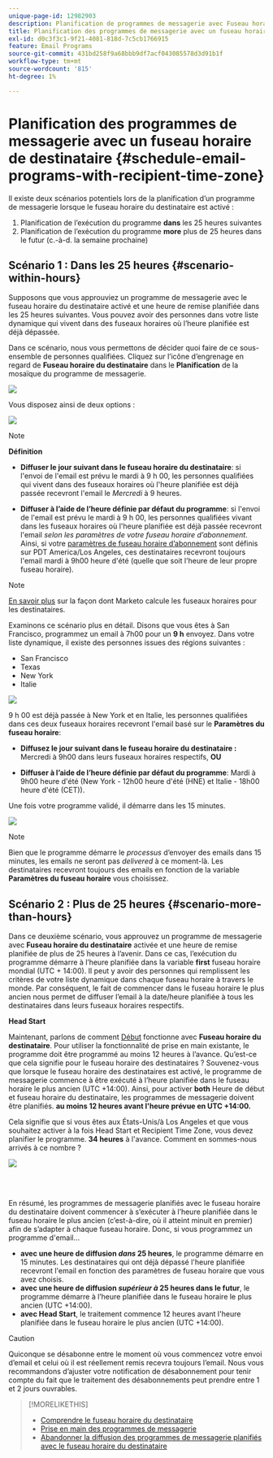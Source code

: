 ```yaml
---
unique-page-id: 12982903
description: Planification de programmes de messagerie avec Fuseau horaire du destinataire - Documents Marketo - Documentation du produit
title: Planification des programmes de messagerie avec un fuseau horaire de destinataire
exl-id: d0c3f3c1-9f21-4081-818d-7c5cb1766915
feature: Email Programs
source-git-commit: 431bd258f9a68bbb9df7acf043085578d3d91b1f
workflow-type: tm+mt
source-wordcount: '815'
ht-degree: 1%

---
```


# Planification des programmes de messagerie avec un fuseau horaire de destinataire {#schedule-email-programs-with-recipient-time-zone}

Il existe deux scénarios potentiels lors de la planification d’un programme de messagerie lorsque le fuseau horaire du destinataire est activé :

1. Planification de l’exécution du programme **dans** les 25 heures suivantes
1. Planification de l’exécution du programme **more** plus de 25 heures dans le futur (c.-à-d. la semaine prochaine)

## Scénario 1 : Dans les 25 heures {#scenario-within-hours}

Supposons que vous approuviez un programme de messagerie avec le fuseau horaire du destinataire activé et une heure de remise planifiée dans les 25 heures suivantes. Vous pouvez avoir des personnes dans votre liste dynamique qui vivent dans des fuseaux horaires où l’heure planifiée est déjà dépassée.

Dans ce scénario, nous vous permettons de décider quoi faire de ce sous-ensemble de personnes qualifiées. Cliquez sur l’icône d’engrenage en regard de **Fuseau horaire du destinataire** dans le **Planification** de la mosaïque du programme de messagerie.

![](assets/image2017-12-5-10-3a46-3a42.png)

Vous disposez ainsi de deux options :

![](assets/image2017-12-5-10-3a31-3a28.png)

>[!NOTE]
>
>**Définition**
>
>* **Diffuser le jour suivant dans le fuseau horaire du destinataire**: si l&#39;envoi de l&#39;email est prévu le mardi à 9 h 00, les personnes qualifiées qui vivent dans des fuseaux horaires où l&#39;heure planifiée est déjà passée recevront l&#39;email le *Mercredi* à 9 heures.
>
>* **Diffuser à l’aide de l’heure définie par défaut du programme**: si l&#39;envoi de l&#39;email est prévu le mardi à 9 h 00, les personnes qualifiées vivant dans les fuseaux horaires où l&#39;heure planifiée est déjà passée recevront l&#39;email _selon les paramètres de votre fuseau horaire d’abonnement_. Ainsi, si votre [paramètres de fuseau horaire d’abonnement](/help/marketo/product-docs/administration/settings/select-your-language-locale-and-time-zone.md) sont définis sur PDT America/Los Angeles, ces destinataires recevront toujours l&#39;email mardi à 9h00 heure d&#39;été (quelle que soit l&#39;heure de leur propre fuseau horaire).

>[!NOTE]
>
>[En savoir plus](/help/marketo/product-docs/email-marketing/email-programs/email-program-actions/scheduling-with-recipient-time-zone/understanding-recipient-time-zone.md#calculating-time-zone) sur la façon dont Marketo calcule les fuseaux horaires pour les destinataires.

Examinons ce scénario plus en détail. Disons que vous êtes à San Francisco, programmez un email à 7h00 pour un **9 h** envoyez. Dans votre liste dynamique, il existe des personnes issues des régions suivantes :

* San Francisco
* Texas
* New York
* Italie

![](assets/image2017-12-6-10-3a52-3a41.png)

9 h 00 est déjà passée à New York et en Italie, les personnes qualifiées dans ces deux fuseaux horaires recevront l&#39;email basé sur le **Paramètres du fuseau horaire**:

* **Diffusez le jour suivant dans le fuseau horaire du destinataire :** Mercredi à 9h00 dans leurs fuseaux horaires respectifs, **OU**

* **Diffuser à l’aide de l’heure définie par défaut du programme**: Mardi à 9h00 heure d&#39;été (New York - 12h00 heure d&#39;été (HNE) et Italie - 18h00 heure d&#39;été (CET)).

Une fois votre programme validé, il démarre dans les 15 minutes.

![](assets/screen-shot-2017-12-09-at-3.34.14-pm.png)

>[!NOTE]
>
>Bien que le programme démarre le _processus_ d’envoyer des emails dans 15 minutes, les emails ne seront pas _delivered_ à ce moment-là. Les destinataires recevront toujours des emails en fonction de la variable **Paramètres du fuseau horaire** vous choisissez.

## Scénario 2 : Plus de 25 heures {#scenario-more-than-hours}

Dans ce deuxième scénario, vous approuvez un programme de messagerie avec **Fuseau horaire du destinataire** activée et une heure de remise planifiée de plus de 25 heures à l’avenir. Dans ce cas, l’exécution du programme démarre à l’heure planifiée dans la variable **first** fuseau horaire mondial (UTC + 14:00). Il peut y avoir des personnes qui remplissent les critères de votre liste dynamique dans chaque fuseau horaire à travers le monde. Par conséquent, le fait de commencer dans le fuseau horaire le plus ancien nous permet de diffuser l’email à la date/heure planifiée à tous les destinataires dans leurs fuseaux horaires respectifs.

**Head Start**

Maintenant, parlons de comment [Début](/help/marketo/product-docs/email-marketing/email-programs/email-program-actions/head-start-for-email-programs.md) fonctionne avec **Fuseau horaire du destinataire**. Pour utiliser la fonctionnalité de prise en main existante, le programme doit être programmé au moins 12 heures à l’avance. Qu’est-ce que cela signifie pour le fuseau horaire des destinataires ? Souvenez-vous que lorsque le fuseau horaire des destinataires est activé, le programme de messagerie commence à être exécuté à l’heure planifiée dans le fuseau horaire le plus ancien (UTC +14:00). Ainsi, pour activer **both** Heure de début et fuseau horaire du destinataire, les programmes de messagerie doivent être planifiés. **au moins 12 heures avant l&#39;heure prévue en UTC +14:00.**

Cela signifie que si vous êtes aux États-Unis/à Los Angeles et que vous souhaitez activer à la fois Head Start et Recipient Time Zone, vous devez planifier le programme. **34 heures** à l&#39;avance. Comment en sommes-nous arrivés à ce nombre ?

![](assets/image2017-12-5-13-3a11-3a38.png)

<br> 

En résumé, les programmes de messagerie planifiés avec le fuseau horaire du destinataire doivent commencer à s’exécuter à l’heure planifiée dans le fuseau horaire le plus ancien (c’est-à-dire, où il atteint minuit en premier) afin de s’adapter à chaque fuseau horaire. Donc, si vous programmez un programme d&#39;email...

* **avec une heure de diffusion _dans_ 25 heures**, le programme démarre en 15 minutes. Les destinataires qui ont déjà dépassé l&#39;heure planifiée recevront l&#39;email en fonction des paramètres de fuseau horaire que vous avez choisis.
* **avec une heure de diffusion _supérieur à_ 25 heures dans le futur**, le programme démarre à l’heure planifiée dans le fuseau horaire le plus ancien (UTC +14:00).
* **avec Head Start**, le traitement commence 12 heures avant l&#39;heure planifiée dans le fuseau horaire le plus ancien (UTC +14:00).

>[!CAUTION]
>
>Quiconque se désabonne entre le moment où vous commencez votre envoi d’email et celui où il est réellement remis recevra toujours l’email. Nous vous recommandons d’ajuster votre notification de désabonnement pour tenir compte du fait que le traitement des désabonnements peut prendre entre 1 et 2 jours ouvrables.

>[!MORELIKETHIS]
>
>* [Comprendre le fuseau horaire du destinataire](/help/marketo/product-docs/email-marketing/email-programs/email-program-actions/scheduling-with-recipient-time-zone/understanding-recipient-time-zone.md)
>* [Prise en main des programmes de messagerie](/help/marketo/product-docs/email-marketing/email-programs/email-program-actions/head-start-for-email-programs.md)
>* [Abandonner la diffusion des programmes de messagerie planifiés avec le fuseau horaire du destinataire](/help/marketo/product-docs/email-marketing/email-programs/email-program-actions/scheduling-with-recipient-time-zone/abort-delivery-of-email-programs-scheduled-with-recipient-time-zone.md)
